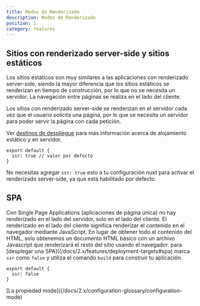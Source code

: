 ```yaml
---
title: Modos de Renderizado
description: Modos de Renderizado
position: 1
category: features
---
```


## Sitios con renderizado server-side y sitios estáticos

Los sitios estáticos son muy similares a las aplicaciones con renderizado server-side, siendo la mayor diferencia que los sitios estáticos se renderizan en tiempo de construcción, por lo que no se necesita un servidor. La navegación entre páginas se realiza en el lado del cliente.

Los sitios con renderizado server-side se renderizan en el servidor cada vez que el usuario solicita una página, por lo que se necesita un servidor para poder servir la página con cada petición.

Ver [destinos de despliegue](/docs/2.x/features/deployment-targets) para más información acerca de alojamiento estático y en servidor.

```js{}[nuxt.config.js]
export default {
  ssr: true // valor por defecto
}
```

<base-alert type="info">

No necesitas agregar `ssr: true` esto a tu configuración nuxt para activar el renderizado server-side, ya que está habilitado por defecto.

</base-alert>

## SPA

Con Single Page Applications (aplicaciones de página única) no hay renderizado en el lado del servidor, solo en el lado del cliente. El renderizado en el lado del cliente significa renderizar el contenido en el navegador mediante JavaScript. En lugar de obtener todo el contenido del HTML, solo obtenemos un documento HTML básico con un archivo Javascript que renderizará el resto del sitio usando el navegador. para [desplegar una SPA]((/docs/2.x/features/deployment-targets#spa) marca `ssr` como `false` y utiliza el comando `build` para construir tu aplicación.

```js{}[nuxt.config.js]
export default {
  ssr: false
}
```

<base-alert type="next">

[La propiedad mode]((/docs/2.x/configuration-glossary/configuration-mode)

</base-alert>
